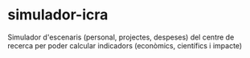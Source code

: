 # simulador-icra

Simulador d'escenaris (personal, projectes, despeses) del centre de recerca per
poder calcular indicadors (econòmics, científics i impacte)
